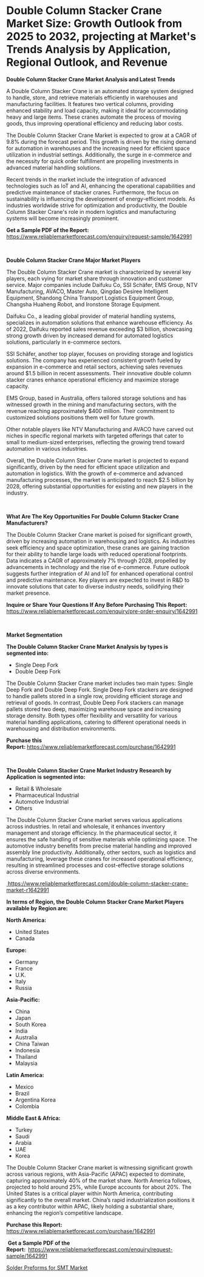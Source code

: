 <p><h1>Double Column Stacker Crane Market Size: Growth Outlook from 2025 to 2032, projecting at Market's Trends Analysis by Application, Regional Outlook, and Revenue</h1></p><p><strong>Double Column Stacker Crane Market Analysis and Latest Trends</strong></p>
<p><p>A Double Column Stacker Crane is an automated storage system designed to handle, store, and retrieve materials efficiently in warehouses and manufacturing facilities. It features two vertical columns, providing enhanced stability and load capacity, making it ideal for accommodating heavy and large items. These cranes automate the process of moving goods, thus improving operational efficiency and reducing labor costs.</p><p>The Double Column Stacker Crane Market is expected to grow at a CAGR of 9.8% during the forecast period. This growth is driven by the rising demand for automation in warehouses and the increasing need for efficient space utilization in industrial settings. Additionally, the surge in e-commerce and the necessity for quick order fulfillment are propelling investments in advanced material handling solutions.</p><p>Recent trends in the market include the integration of advanced technologies such as IoT and AI, enhancing the operational capabilities and predictive maintenance of stacker cranes. Furthermore, the focus on sustainability is influencing the development of energy-efficient models. As industries worldwide strive for optimization and productivity, the Double Column Stacker Crane's role in modern logistics and manufacturing systems will become increasingly prominent.</p></p>
<p><strong>Get a Sample PDF of the Report:&nbsp;</strong> <a href="https://www.reliablemarketforecast.com/enquiry/request-sample/1642991?utm_campaign=1893&utm_medium=2&utm_source=Github&utm_content=ia&utm_term=12012025&utm_id=double-column-stacker-crane">https://www.reliablemarketforecast.com/enquiry/request-sample/1642991</a></p>
<p>&nbsp;</p>
<p><strong>Double Column Stacker Crane Major Market Players</strong></p>
<p><p>The Double Column Stacker Crane market is characterized by several key players, each vying for market share through innovation and customer service. Major companies include Daifuku Co, SSI Schäfer, EMS Group, NTV Manufacturing, AVACO, Master Auto, Qingdao Desiree Intelligent Equipment, Shandong China Transport Logistics Equipment Group, Changsha Huaheng Robot, and Ironstone Storage Equipment.</p><p>Daifuku Co., a leading global provider of material handling systems, specializes in automation solutions that enhance warehouse efficiency. As of 2022, Daifuku reported sales revenue exceeding $3 billion, showcasing strong growth driven by increased demand for automated logistics solutions, particularly in e-commerce sectors.</p><p>SSI Schäfer, another top player, focuses on providing storage and logistics solutions. The company has experienced consistent growth fueled by expansion in e-commerce and retail sectors, achieving sales revenues around $1.5 billion in recent assessments. Their innovative double column stacker cranes enhance operational efficiency and maximize storage capacity.</p><p>EMS Group, based in Australia, offers tailored storage solutions and has witnessed growth in the mining and manufacturing sectors, with the revenue reaching approximately $400 million. Their commitment to customized solutions positions them well for future growth.</p><p>Other notable players like NTV Manufacturing and AVACO have carved out niches in specific regional markets with targeted offerings that cater to small to medium-sized enterprises, reflecting the growing trend toward automation in various industries.</p><p>Overall, the Double Column Stacker Crane market is projected to expand significantly, driven by the need for efficient space utilization and automation in logistics. With the growth of e-commerce and advanced manufacturing processes, the market is anticipated to reach $2.5 billion by 2028, offering substantial opportunities for existing and new players in the industry.</p></p>
<p>&nbsp;</p>
<p><strong>What Are The Key Opportunities For Double Column Stacker Crane Manufacturers?</strong></p>
<p><p>The Double Column Stacker Crane market is poised for significant growth, driven by increasing automation in warehousing and logistics. As industries seek efficiency and space optimization, these cranes are gaining traction for their ability to handle large loads with reduced operational footprints. Data indicates a CAGR of approximately 7% through 2028, propelled by advancements in technology and the rise of e-commerce. Future outlook suggests further integration of AI and IoT for enhanced operational control and predictive maintenance. Key players are expected to invest in R&D to innovate solutions that cater to diverse industry needs, solidifying their market presence.</p></p>
<p><strong>Inquire or Share Your Questions If Any Before Purchasing This Report:</strong> <a href="https://www.reliablemarketforecast.com/enquiry/pre-order-enquiry/1642991?utm_campaign=1893&utm_medium=2&utm_source=Github&utm_content=ia&utm_term=12012025&utm_id=double-column-stacker-crane">https://www.reliablemarketforecast.com/enquiry/pre-order-enquiry/1642991</a></p>
<p>&nbsp;</p>
<p><strong>Market Segmentation</strong></p>
<p><strong>The Double Column Stacker Crane Market Analysis by types is segmented into:</strong></p>
<p><ul><li>Single Deep Fork</li><li>Double Deep Fork</li></ul></p>
<p><p>The Double Column Stacker Crane market includes two main types: Single Deep Fork and Double Deep Fork. Single Deep Fork stackers are designed to handle pallets stored in a single row, providing efficient storage and retrieval of goods. In contrast, Double Deep Fork stackers can manage pallets stored two deep, maximizing warehouse space and increasing storage density. Both types offer flexibility and versatility for various material handling applications, catering to different operational needs in warehousing and distribution environments.</p></p>
<p><strong>Purchase this Report:&nbsp;</strong><a href="https://www.reliablemarketforecast.com/purchase/1642991?utm_campaign=1893&utm_medium=2&utm_source=Github&utm_content=ia&utm_term=12012025&utm_id=double-column-stacker-crane">https://www.reliablemarketforecast.com/purchase/1642991</a></p>
<p>&nbsp;</p>
<p><strong>The Double Column Stacker Crane Market Industry Research by Application is segmented into:</strong></p>
<p><ul><li>Retail & Wholesale</li><li>Pharmaceutical Industrial</li><li>Automotive Industrial</li><li>Others</li></ul></p>
<p><p>The Double Column Stacker Crane market serves various applications across industries. In retail and wholesale, it enhances inventory management and storage efficiency. In the pharmaceutical sector, it ensures the safe handling of sensitive materials while optimizing space. The automotive industry benefits from precise material handling and improved assembly line productivity. Additionally, other sectors, such as logistics and manufacturing, leverage these cranes for increased operational efficiency, resulting in streamlined processes and cost-effective storage solutions across diverse environments.</p></p>
<p><a href="https://www.reliablemarketforecast.com/double-column-stacker-crane-market-r1642991?utm_campaign=1893&utm_medium=2&utm_source=Github&utm_content=ia&utm_term=12012025&utm_id=double-column-stacker-crane">&nbsp;https://www.reliablemarketforecast.com/double-column-stacker-crane-market-r1642991</a></p>
<p><strong>In terms of Region, the Double Column Stacker Crane Market Players available by Region are:</strong></p>
<p>
    <p> <strong> North America: </strong>
        <ul>
            <li>United States</li>
            <li>Canada</li>
        </ul>
        </p> 
    <p> <strong> Europe: </strong>
        <ul>
            <li>Germany</li>
            <li>France</li>
            <li>U.K.</li>
            <li>Italy</li>
            <li>Russia</li>
        </ul>
        </p> 
    <p> <strong> Asia-Pacific: </strong>
        <ul>
            <li>China</li>
            <li>Japan</li>
            <li>South Korea</li>
            <li>India</li>
            <li>Australia</li>
            <li>China Taiwan</li>
            <li>Indonesia</li>
            <li>Thailand</li>
            <li>Malaysia</li>
        </ul>
        </p> 
    <p> <strong> Latin America: </strong>
        <ul>
            <li>Mexico</li>
            <li>Brazil</li>
            <li>Argentina Korea</li>
            <li>Colombia</li>
        </ul>
        </p> 
    <p> <strong> Middle East & Africa: </strong>
        <ul>
            <li>Turkey</li>
            <li>Saudi</li>
            <li>Arabia</li>
            <li>UAE</li>
            <li>Korea</li>
        </ul>
    </p>
    </p>
<p><p>The Double Column Stacker Crane market is witnessing significant growth across various regions, with Asia-Pacific (APAC) expected to dominate, capturing approximately 40% of the market share. North America follows, projected to hold around 25%, while Europe accounts for about 20%. The United States is a critical player within North America, contributing significantly to the overall market. China’s rapid industrialization positions it as a key contributor within APAC, likely holding a substantial share, enhancing the region’s competitive landscape.</p></p>
<p><strong>Purchase this Report: </strong><a href="https://www.reliablemarketforecast.com/purchase/1642991?utm_campaign=1893&utm_medium=2&utm_source=Github&utm_content=ia&utm_term=12012025&utm_id=double-column-stacker-crane">https://www.reliablemarketforecast.com/purchase/1642991</a></p>
<p>&nbsp;<strong>Get a Sample PDF of the Report:&nbsp;&nbsp;</strong><a href="https://www.reliablemarketforecast.com/enquiry/request-sample/1642991?utm_campaign=1893&utm_medium=2&utm_source=Github&utm_content=ia&utm_term=12012025&utm_id=double-column-stacker-crane">https://www.reliablemarketforecast.com/enquiry/request-sample/1642991</a></p>
<p><strong></strong></p>
<p><p><a href="https://github.com/PeterParrish5/Market-Research-Report-List-7/blob/main/solder-preforms-for-smt-market.md?utm_campaign=1893&utm_medium=2&utm_source=Github&utm_content=ia&utm_term=12012025&utm_id=double-column-stacker-crane">Solder Preforms for SMT Market</a></p></p>